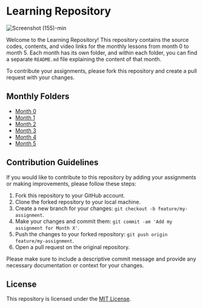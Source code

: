 # Learning Repository
![Screenshot (155)-min](https://github.com/BrightDaniel/SE-06-2023/assets/107191784/8bb7767f-a6d6-449d-bef9-0eac25a3cb0c)

Welcome to the Learning Repository! This repository contains the source codes, contents, and video links for the monthly lessons from month 0 to month 5. Each month has its own folder, and within each folder, you can find a separate `README.md` file explaining the content of that month.

To contribute your assignments, please fork this repository and create a pull request with your changes.

## Monthly Folders

- [Month 0](month-0/README.md)
- [Month 1](month-1/README.md)
- [Month 2](month-2/README.md)
- [Month 3](month-3/README.md)
- [Month 4](month-4/README.md)
- [Month 5](month-5/README.md)

## Contribution Guidelines

If you would like to contribute to this repository by adding your assignments or making improvements, please follow these steps:

1. Fork this repository to your GitHub account.
2. Clone the forked repository to your local machine.
3. Create a new branch for your changes: `git checkout -b feature/my-assignment`.
4. Make your changes and commit them: `git commit -am 'Add my assignment for Month X'`.
5. Push the changes to your forked repository: `git push origin feature/my-assignment`.
6. Open a pull request on the original repository.

Please make sure to include a descriptive commit message and provide any necessary documentation or context for your changes.

## License

This repository is licensed under the [MIT License](LICENSE).


